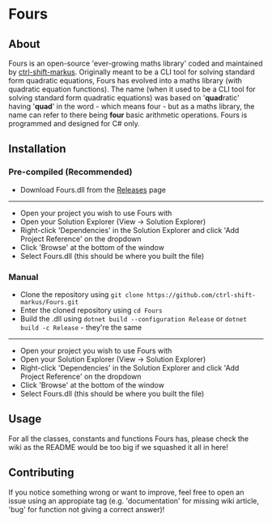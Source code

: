 # Fours

## About
Fours is an open-source 'ever-growing maths library' coded and maintained by [ctrl-shift-markus](https://www.github.com/ctrl-shift-markus). Originally meant to be a CLI tool for solving standard form quadratic equations, Fours has evolved into a maths library (with quadratic equation functions). The name (when it used to be a CLI tool for solving standard form quadratic equations) was based on '**quad**ratic' having '**quad**' in the word - which means four - but as a maths library, the name can refer to there being **four** basic arithmetic operations. Fours is programmed and designed for C# only.

## Installation
### Pre-compiled (Recommended)
- Download Fours.dll from the [Releases](https://www.github.com/ctrl-shift-markus/fours/releases) page
---
- Open your project you wish to use Fours with
- Open your Solution Explorer (View -> Solution Explorer)
- Right-click 'Dependencies' in the Solution Explorer and click 'Add Project Reference' on the dropdown
- Click 'Browse' at the bottom of the window
- Select Fours.dll (this should be where you built the file)

### Manual
- Clone the repository using `git clone https://github.com/ctrl-shift-markus/Fours.git`
- Enter the cloned repository using `cd Fours`
- Build the .dll using `dotnet build --configuration Release` or `dotnet build -c Release` - they're the same
---
- Open your project you wish to use Fours with
- Open your Solution Explorer (View -> Solution Explorer)
- Right-click 'Dependencies' in the Solution Explorer and click 'Add Project Reference' on the dropdown
- Click 'Browse' at the bottom of the window
- Select Fours.dll (this should be where you built the file)

## Usage
For all the classes, constants and functions Fours has, please check the wiki as the README would be too big if we squashed it all in here!

## Contributing
If you notice something wrong or want to improve, feel free to open an issue using an appropiate tag (e.g. 'documentation' for missing wiki article, 'bug' for function not giving a correct answer)!
